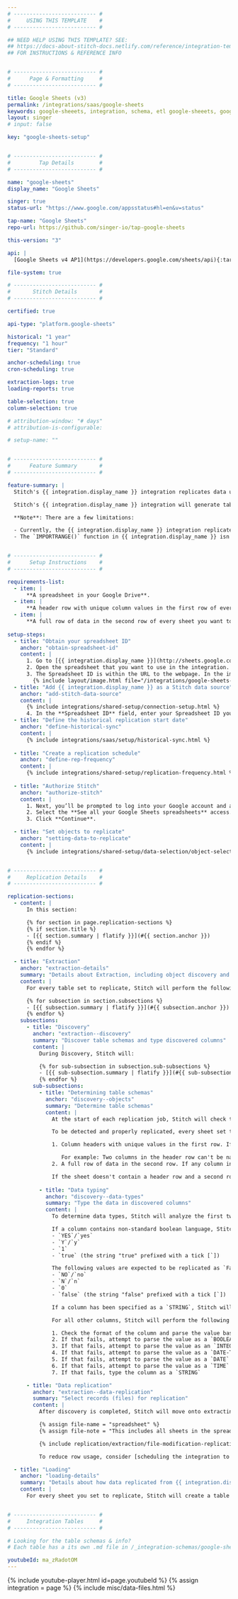 ```yaml
---
# -------------------------- #
#     USING THIS TEMPLATE    #
# -------------------------- #

## NEED HELP USING THIS TEMPLATE? SEE:
## https://docs-about-stitch-docs.netlify.com/reference/integration-templates/saas/
## FOR INSTRUCTIONS & REFERENCE INFO


# -------------------------- #
#      Page & Formatting     #
# -------------------------- #

title: Google Sheets (v3)
permalink: /integrations/saas/google-sheets
keywords: google-sheeets, integration, schema, etl google-sheeets, google-sheeets etl, google-sheeets schema
layout: singer
# input: false

key: "google-sheets-setup"


# -------------------------- #
#         Tap Details        #
# -------------------------- #

name: "google-sheets"
display_name: "Google Sheets"

singer: true
status-url: "https://www.google.com/appsstatus#hl=en&v=status"

tap-name: "Google Sheets"
repo-url: https://github.com/singer-io/tap-google-sheets

this-version: "3"

api: |
  [Google Sheets v4 AP1](https://developers.google.com/sheets/api){:target="new"}

file-system: true

# -------------------------- #
#       Stitch Details       #
# -------------------------- #

certified: true 

api-type: "platform.google-sheets"

historical: "1 year"
frequency: "1 hour"
tier: "Standard"

anchor-scheduling: true
cron-scheduling: true

extraction-logs: true
loading-reports: true

table-selection: true
column-selection: true

# attribution-window: "# days"
# attribution-is-configurable: 

# setup-name: ""


# -------------------------- #
#      Feature Summary       #
# -------------------------- #

feature-summary: |
  Stitch's {{ integration.display_name }} integration replicates data using the {{ integration.api | flatify | strip }}. Refer to the [Schema](#schema) section for a list of objects available for replication.

  Stitch's {{ integration.display_name }} integration will generate tables containing data related to metadata and the individual sheets within a spreadsheet.

  **Note**: There are a few limitations:

  - Currently, the {{ integration.display_name }} integration replicates one spreadsheet at a time. To replicate another spreadsheet, you will need to create another {{ integration.display_name }} integration in Stitch.
  - The `IMPORTRANGE()` function in {{ integration.display_name }} isn't currently supported. This integration identifies new and updated data using a spreadsheet's last `updated_at` value, which the `IMPORTRANGE()` doesn't update when used.


# -------------------------- #
#      Setup Instructions    #
# -------------------------- #

requirements-list:
  - item: |
      **A spreadsheet in your Google Drive**.
  - item: |
      **A header row with unique column values in the first row of every sheet you want to replicate.** If there are multiple headers not in the first row, your worksheet data may not be replicated correctly. Headers that aren't in the first row may be extracted as column data.
  - item: |
      **A full row of data in the second row of every sheet you want to replicate.** Data must begin in the second row of the sheet. Values in this row may not be `NULL` or [issues will arise during Extraction](#discovery--objects).
      
setup-steps:
  - title: "Obtain your spreadsheet ID"
    anchor: "obtain-spreadsheet-id"
    content: |
      1. Go to [{{ integration.display_name }}](http://sheets.google.com){:target="new"} and log into the Google account associated with the spreadsheet you are looking to integrate.
      2. Open the spreadsheet that you want to use in the integration.
      3. The Spreadsheet ID is within the URL to the webpage. In the image below, the portion of the URL within the blue box is the Spreadsheet ID. Keep this readily available to continue with the integration.
        {% include layout/image.html file="/integrations/google-sheets-spreadsheet-id.png" alt="Google Sheets URL containing the Spreadsheet ID." enlarge=true max-width="850" %}
  - title: "Add {{ integration.display_name }} as a Stitch data source"
    anchor: "add-stitch-data-source"
    content: |
      {% include integrations/shared-setup/connection-setup.html %}
      4. In the **Spreadsheet ID** field, enter your Spreadsheet ID you obtained from the [previous step](#obtain-spreadsheet-id). **Note**: To integrate another spreadsheet, you'll need to repeat these steps over again with another {{ integration.display_name }} integration.
  - title: "Define the historical replication start date"
    anchor: "define-historical-sync"
    content: |
      {% include integrations/saas/setup/historical-sync.html %}
  
  - title: "Create a replication schedule"
    anchor: "define-rep-frequency"
    content: |
      {% include integrations/shared-setup/replication-frequency.html %}
  
  - title: "Authorize Stitch"
    anchor: "authorize-stitch"
    content: |
      1. Next, you’ll be prompted to log into your Google account and approve Stitch’s access to your {{ integration.display_name }} data. **Note that we will only ever read your data.**
      2. Select the **See all your Google Sheets spreadsheets** access.
      3. Click **Continue**.

  - title: "Set objects to replicate"
    anchor: "setting-data-to-replicate"
    content: |
      {% include integrations/shared-setup/data-selection/object-selection.html %}


# -------------------------- #
#     Replication Details    #
# -------------------------- #

replication-sections:
  - content: |
      In this section:

      {% for section in page.replication-sections %}
      {% if section.title %}
      - [{{ section.summary | flatify }}](#{{ section.anchor }})
      {% endif %}
      {% endfor %}

  - title: "Extraction"
    anchor: "extraction-details"
    summary: "Details about Extraction, including object discovery and selecting data for replication"
    content: |
      For every table set to replicate, Stitch will perform the following during Extraction:

      {% for subsection in section.subsections %}
      - [{{ subsection.summary | flatify }}](#{{ subsection.anchor }})
      {% endfor %}
    subsections:
      - title: "Discovery"
        anchor: "extraction--discovery"
        summary: "Discover table schemas and type discovered columns"
        content: |
          During Discovery, Stitch will:

          {% for sub-subsection in subsection.sub-subsections %}
          - [{{ sub-subsection.summary | flatify }}](#{{ sub-subsection.anchor }})
          {% endfor %}
        sub-subsections:
          - title: "Determining table schemas"
            anchor: "discovery--objects"
            summary: "Determine table schemas"
            content: |
              At the start of each replication job, Stitch will check the sheets's header row and first data row (the second row in the sheet) for data.

              To be detected and properly replicated, every sheet set to replicate must have:

              1. Column headers with unique values in the first row. If there are duplicate column names, Stitch will skip the sheet and surface a [duplicate column name error]({{ link.troubleshooting.google-sheets-extraction-errors | prepend: site.baseurl }}#duplicate-column-names).

                 For example: Two columns in the header row can't be named `customer_id`. Uniqueness must not rely on case. While `customer_id` and `Customer_ID` may be unique due to case differences, this may still cause errors during extraction and loading. For this reason, column names must be completely unique.
              2. A full row of data in the second row. If any column in this row is empty but has a format (currency or datetime for example), the type will be determined using the format. If a cell is empty and has no format, the column type will be set to string by default.

              If the sheet doesn't contain a header row and a second row of data, Stitch will skip the sheet and surface an [empty sheet message during extraction]({{ link.troubleshooting.google-sheets-extraction-errors | prepend: site.baseurl }}#empty-sheet).
      
          - title: "Data typing"
            anchor: "discovery--data-types"
            summary: "Type the data in discovered columns"
            content: |
              To determine data types, Stitch will analyze the first two rows in the [files included in object discovery](#discovery--objects).

              If a column contains non-standard boolean language, Stitch will intentionally coerce those values into boolean. The following values are to be expected to be replicated as `True`:
              - `YES`/`yes`
              - `Y`/`y`
              - `1`
              - `true` (the string "true" prefixed with a tick [`])

              The following values are expected to be replicated as `False`:
              - `NO`/`no`
              - `N`/`n`
              - `0`
              - `false` (the string "false" prefixed with a tick [`])

              If a column has been specified as a `STRING`, Stitch will attempt to parse the value as a string, unless the column contains non-standard boolean language.  If this fails, the column will be loaded as a nullable `STRING`.

              For all other columns, Stitch will perform the following to determine the column's data type:

              1. Check the format of the column and parse the value based on that format.
              2. If that fails, attempt to parse the value as a `BOOLEAN` value
              3. If that fails, attempt to parse the value as an `INTEGER`
              4. If that fails, attempt to parse the value as a `DATE-TIME` value
              5. If that fails, attempt to parse the value as a `DATE` date
              6. If that fails, attempt to parse the value as a `TIME` value
              7. If that fails, type the column as a `STRING` 

      - title: "Data replication"
        anchor: "extraction--data-replication"
        summary: "Select records (files) for replication"
        content: |
          After discovery is completed, Stitch will move onto extracting data from the sheets set to replicate.

          {% assign file-name = "spreadsheet" %}
          {% assign file-note = "This includes all sheets in the spreadsheet that are set to replicate, regardless of whether they have been modified." %}

          {% include replication/extraction/file-modification-replication-keys.html %}

          To reduce row usage, consider [scheduling the integration to replicate less frequently](#define-rep-frequency).

  - title: "Loading"
    anchor: "loading-details"
    summary: "Details about how data replicated from {{ integration.display_name }} is loaded into a destination"
    content: |
      For every sheet you set to replicate, Stitch will create a table in your destination. These tables will contain the columns you select for replication, along with some system columns created by Stitch. Refer to the [sample table](#sample-table) in the next section for an example.


# -------------------------- #
#     Integration Tables     #
# -------------------------- #

# Looking for the table schemas & info?
# Each table has a its own .md file in /_integration-schemas/google-sheets

youtubeId: ma_zRadotOM
---
```

{% include youtube-player.html id=page.youtubeId %}
{% assign integration = page %}
{% include misc/data-files.html %}
